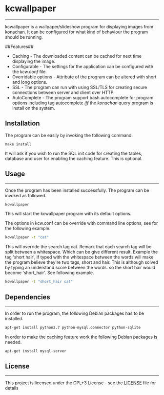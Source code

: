 # kcwallpaper #
---
kcwallpaper is a wallpaper/slideshow program for displaying images from [konachan](https://konachan.net). It can be configured for what kind of behaviour the program should be running. 

##Features##
* Caching - The downloaded content can be cached for next time displaying the image.
* Configurable - The settings for the application can be configured with the *kcw.conf* file.
* Overridable options - Attribute of the program can be altered with short and long options.
* SSL - The program can run with using SSL/TLS for creating secure connections between server and client over HTTP.
* AutoComplete - The program support bash autocomplete for program options including tag autocomplete *iff* the *konachan* query program is install on the system. 


## Installation ##
The program can be easily by invoking the following command.
```
make install
```
It will ask if you wish to run the SQL init code for creating the tables, database and user for enabling the caching feature. This is optional.


## Usage ##
--------------
Once the program has been installed successfully. The program can be invoked as followed.
```bash
kcwallpaper
```
This will start the kcwallpaper program with its default options.

The options in kcw.conf can be override with command line options, see for the following example.
```bash
kcwallpaper -t "cat"
```
This will override the search tag cat. Remark that each search tag will be split between a whitespace. Which can be give different result. Example the tag 'short hair', if typed with the whitespace between the words will make the program believe they're two tags, short and hair. This is although solved by typing an understand score between the words. so the short hair would become 'short_hair'. See following example.
```bash
kcwallpaper -t "short_hair cat"
```


## Dependencies ##
----------------
In order to run the program, the following Debian packages has to be installed.
```bash
apt-get install python2.7 python-mysql.connector python-sqlite
```
In order to make the caching feature work the following Debian packages is needed.
```bash
apt-get install mysql-server
```

## License ##
-----
This project is licensed under the GPL+3 License - see the [LICENSE](LICENSE) file for details
